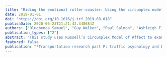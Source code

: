 ```yaml
---
title: "Riding the emotional roller-coaster: Using the circumplex model of affect to model motorcycle riders’ emotional state-changes at intersections"
date: 2019-01-01
doi: "https://doi.org/10.1016/j.trf.2019.08.018"
publishDate: 2020-06-23T21:21:42.348684Z
authors: ["Olugbenga Samuel", "Guy Walker", "Paul Salmon", "Ashleigh Filtness", "Nicholas Stevens", "Christine Mulvihill", "Sarah Payne", "Neville Stanton"]
publication_types: ["2"]
abstract: "This study uses Russell’s Circumplex Model of Affect to examine whether motorcycle rider emotion is contingent on the environment and behavior. If it is contingent then it becomes predictable. If it is predictable it becomes potentially usable for innovating new ways to improve the safety and utility of this important transport mode. Eighteen motorcyclists took part in a 15 km on-road study during which they were videoed, tracked via GPS, and followed by a ‘chase vehicle’ as they negotiated intersections, all the while providing a concurrent verbal commentary. The verbal commentary was content analysed using a novel method for mapping the verbalized emotional themes to the Circumplex Model. Network analysis was then used to explore the state changes between affective zones in the model. Riders’ emotions at intersections were found to vacillate between negative and positive affect, demonstrating high degrees of emotional dynamism. Many of these transitions occur in and out of the dominant positive state of calmness, with non-calm states appearing to be aversive and those which riders were seeking to avoid. Knowing this brings forward interesting new approaches for safe intersection design."
featured: false
publication: "*Transportation research part F: traffic psychology and behaviour*"
---
```


